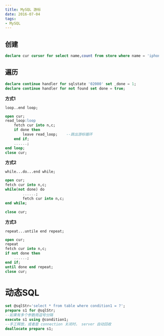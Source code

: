```yaml
---
title: MySQL 游标
date: 2016-07-04
tags:
- MySQL
---
```



## 创建

```sql
declare cur cursor for select name,count from store where name = 'iphone';
```


## 遍历

```sql
declare continue handler for sqlstate '02000' set _done = 1;
declare continue handler for not found set done = true;
```

**方式1**

`loop..end loop;`

```sql
open cur;
read_loop:loop
    fetch cur into n,c;
    if done then
        leave read_loop;    --跳出游标循环
    end if;
    ......;
end loop;
close cur;
```


**方式2**

`while...do...end while;`

```sql
open cur;
fetch cur into n,c;
while(not done) do
        ......;
        fetch cur into n,c;
end while;

close cur;
```


**方式3**

`repeat...untile end repeat;`

```sql
open cur;
repeat
fetch cur into n,c;
if not done then
    ......;
end if;
until done end repeat;
close cur;
```

# 动态SQL

```sql
set @sqlStr='select * from table where condition1 = ?';
prepare s1 for @sqlStr;
--如果有多个参数用逗号分隔
execute s1 using @condition1;
--手工释放，或者是 connection 关闭时， server 自动回收
deallocate prepare s1;
```